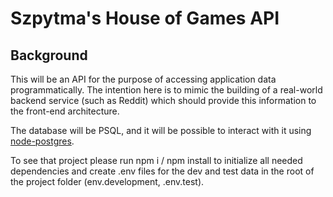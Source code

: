 # Szpytma's House of Games API

## Background

This will be an API for the purpose of accessing application data programmatically. The intention here is to mimic the building of a real-world backend service (such as Reddit) which should provide this information to the front-end architecture.

The database will be PSQL, and it will be possible to interact with it using [node-postgres](https://node-postgres.com/).

To see that project please run npm i / npm install to initialize all needed dependencies and create .env files for the dev and test data in the root of the project folder (env.development, .env.test).
